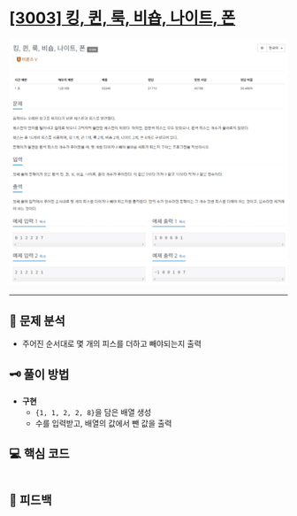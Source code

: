 # [[3003] 킹, 퀸, 룩, 비숍, 나이트, 폰](https://www.acmicpc.net/problem/3003)

![1.png](n3003%2F1.png)

***

## 📃 문제 분석

- 주어진 순서대로 몇 개의 피스를 더하고 빼야되는지 출력

## 🗝️ 풀이 방법

- **구현**
  - ```{1, 1, 2, 2, 8}```을 담은 배열 생성
  - 수를 입력받고, 배열의 값에서 뺀 값을 출력

## 💻 핵심 코드

```java
```

## 📌 피드백

